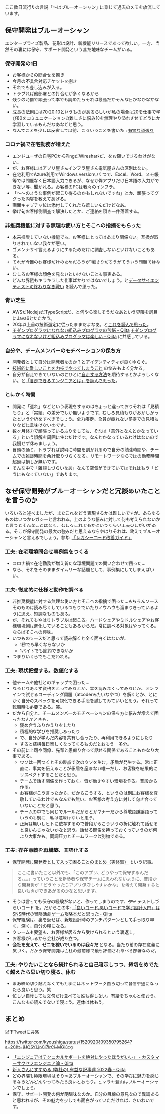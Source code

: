 ここ数日流行りの言説「～はブルーオーシャン」に乗じて過去のメモを放流しています。

## 保守開発はブルーオーシャン
エンタープライズ製品、花形は設計、新機能リリースであって欲しい。一方、当然その裏には保守、サポート開発という甚だ地味なチームがいる。

### 保守開発の1日

- お客様からの問合せを捌き
- 今月の不具合対応チケットを捌き
- それでも差し込みが入る。
- トラブれば他部署との打合せが多くなるから
- 残りの時間で頑張って本でも読めたらそれは最高だがそんな日がなかなかない。
- 成長の法則には[70:20:10](https://note.com/sazawe/n/n628beed7d803)というものがあるらしいが私の場合は20を仕事で学び80をコミュニケーションの難しさに悩み10を無理やり溢れさせてどうにか学習しているもんだなあなどと思う。
- なんてことを少しは反省して以前、こういうことを書いた : [有害な頑張り](https://qiita.com/e99h2121/items/cf6532f7fdce0fc38975)

### コロナ禍で在宅勤務が増えた

- エンドユーザの自宅PCからPingだWiresharkだ、をお願いできるわけがない。
- が、お客様にはアプリ屋さんインフラ屋さん電気屋さんの区別はない。
- 在宅利用でAzure利用でWindows versionいくつで、Excel、Word、メモ帳等では問題なく日本語入力できるが、なぜか弊アプリだけ日本語の入力ができない等、聞かれる。お客様のPCは我々のインフラ。
- 「～～のような事例が起こり得るのかもしれないですね」とか、頑張ってググった内容を教えてあげる。
- 画面キャプチャ位は添付してくれたら嬉しいんだけどなあ。
- 挙げ句お客様側調査で解決したとか、ご連絡を頂き一件落着する。

### 非推奨機能に対する無理な使い方とそこへの指摘をもらった

- 本来推奨していない機能でも、お客様にとってはあまり関係ない。互換が取りきれていない我々が悪い。
- ゴメンナサイ言えるようにするためだけに調査しないといけないこともある。
- それが今回のお客様だけのためだろうが1度きりだろうがそういう問題ではない。
- むしろお客様の顔色を見ないといけないことも事実ある。
- どんな界隈もキラキラした仕事ばかりではないでしょう。と[データサイエンティストの終わりなき戦い](https://qiita.com/r3yohei/items/e4f8c50e955c8e198237) を読んで思った。


### 青い芝生

- AWSだNodejsだTypeScriptだ、と何やら楽しそうだなあという界隈を尻目にJava6とたたかう。
- 20年以上前の技術選定に従ったままだよなあ。と[これを読んで思った](https://speakerdeck.com/uhyo/2020nian-dai-shi-uji-shu-hadouxuan-bu)。
- [モダンプログラマになれない組込みプログラマの苦悩 - Qiita](https://qiita.com/yagisawa/items/bc087c6a0946aadc8925)
[モダンプログラマになれないけど組込みプログラマは楽しい - Qiita](https://qiita.com/yagisawa/items/934d94a0407371540eb9) に共感している。

### 自分や、チームメンバーのモチベーションの保ち方

- 開発者として自分は開発者なのか？とアイデンティティが良くゆらぐ。
- [技術的に難しいことを力技でやってしまうこと](https://www.orangeitems.com/entry/2021/03/09/170148) の悩みもよく分かる。
- 自分が自走できていないのにひとに[自走する方法](https://zenn.dev/ryoatsuta/articles/8f86310cc0c0ab)を期待するとかよろしくない。と[「自走できるエンジニアとは」を読んで思った](https://zenn.dev/erukiti/articles/self-running)。

### とにかく時間

- 開発に「遅れ」などという表現をするのはちょっと違っておりそれは「見積もり」と「実績」の差分でしか無いようです。むしろ見積もりがおかしかったという分析をすべきでしょう。全力疾走、全員が疲れない前提での見積もりなどに意味はないのです。
- 数ヶ月体力で頑張っているふりをしても、それは「意外となんとかなっている」という誤解を周囲に生むだけです。なんとかなっているわけはないので我慢せず休みましょう。
- 冒頭の通り、トラブれば説明に時間を割かれるので自分の勉強時間や、チームでの雑談時間を余計取りづらくなる。リモートワークならではの勤務時間超過は損しか無いです。
- そんな中で「雑談しづらいなあ」なんて空気ができていてはそれはもう「どうにもなっていない」であります。


## なぜ保守開発がブルーオーシャンだと冗談めいたことを言うのか

いろいろと述べましたが、またこれをどう表現するかは難しいですが。あらゆるものはいつかレガシーと言われる。上のような悩みに対して何も考えられないかと言うとそんなことはなく、むしろこれでもかというくらい工夫のしがいがある。そこが保守開発の最大の強みだと思えるならやはりそれは、敢えてブルーオーシャンと言えるでしょう。参考: [「レガシーコード改善ガイド」](https://qiita.com/e99h2121/items/506d20d02953d227a790)


### 工夫: 在宅環境問合せ事例集をつくる

- コロナ禍で在宅勤務が増え新たな環境問題での問い合わせで困った...
- なら、それをそのままタイムリーな話題として、事例集にしてしまえばいい。

### 工夫: 徹底的に仕様と動作を調べる

- 非推奨機能に対する無理な使い方とそこへの指摘で困った...もちろんソースそのものは読み尽くしているつもりでいたりノウハウも溜まりきっているように思え、短調なものもある。
- が、それでもやはりトラブルは起こる。ハードウェアやミドルウェアやお客様環境側は進化していることもあるからだ。常に調べる対象はやってくる。ならばそこへの興味。
- いつものソースだと思って読み解くと全く面白くはないが、
    - 1秒でも早くならないか
    - 1バイトでも節約できないか
- つまりいくらでもこだわれる。

### 工夫: 現状把握する。数値化する

- 他チームや他社とのギャップで困った...
- ならとりあえず資格をとってみるとか、本を読みまくってみるとか、オンラインで試せるコーディング問題（atcoderみたいなやつ）を解くとか、とにかく自分のスペックを可視化できる手段を試してみていいと思う。それって転職時も必要である。笑。
- だから自分と、チームメンバーのモチベーションの保ち方に悩みが増えて困ったなんてときも、
    - 褒め合うふりかえりをしたり
    - 積極的な学びを推奨しあったり
    - で、自分が学んだ内容を共有し合ったり、再利用できるようにしたり
    - すると結構毎日楽しくなってくるものだとおもう　多分。
- その前に上司や同僚、先輩と愚痴り合って話せる関係であることもかなり大事である。
    - ウソは一回つくとその時点で次のウソを生む。矛盾が発生する。常に正直に、事実を伝えることが矛盾を産まない唯一だし、お客様を結果的にリスペクトすることだと思う。
    - チームで話す関係を作っておく。皆が動きやすい環境を作る。普段から作る。
    - お客様がこう言ったから、だからこうする、というのは別にお客様を尊敬しているわけでもなんでも無い、お客様の考え方に対して向き合っていないことだと思う。
    - チームの中でも同じでルールだからとかマナーだから尊敬語謙譲語っていうのも別に、私は意味はないと思う。
    - 正解は無いしヒトに依存するので普段からこういうの折に触れて話せると良いんじゃないかなと思う。話せる関係を持っておくっていうのが何より大事かも。同調圧力とチームワークは別物である。



### 工夫: 存在意義を再構築、言語化する

- [保守開発に開発者として入って困ることのまとめ（実体験）](https://qiita.com/sh-ogawa/items/efb4907f6b5fd6a6ae03) という記事。

> ここに書いたこと以外でも、「このアプリ、どうやって保守するんだろ。。。」っていうことを新参者や保守チームに思われないように、普段から開発側が「どうやったらアプリ保守しやすいかな」を考えて開発すると良いものができあがるのかなと思います。

- そうは言っても保守の経験がないと、作ってしまうのです、~~クソ~~ テストしづらいコード を。だからこの本: [「良いコード/悪いコードで学ぶ設計入門」はSNS時代の冒険活劇ゲーム攻略本だと思った - Qiita](https://qiita.com/e99h2121/items/0f71104dbc32a5d0047c)
- 保守経験は、裏を返せば、新規設計時のアンチパターンとして手っ取り早く、深く、自分の糧になる。
- クレームも要望も、お客様が居るから受けられるという裏返し。
- お客様がいるから会社が成り立つ。
- **会社を支えて、ゼニを稼いでいるのは我々だ** となる。当たり前の存在意義に気づく。だから保守開発は会社の最前線で最も評価されるべき部署なのだ。


### 工夫: やりたいことなら続けられると自己暗示しつつ、締切をめでたく越えたら思い切り寝る、休む

- まあ締め切り越えなくてもたまにはネットワーク自ら切って音信不通になったら良いと思う。笑
- 忙しい自慢しても文句だけ並べても誰も得しない。有給をちゃんと使おう。こんなもの読んでないで寝よう。連休は休もう。


## まとめ

以下Tweetに共感

https://twitter.com/kyoushiga/status/1520920809350795264?s=20&t=jHQSYLjn0i7lrCi-MGl0cg

- [「エンジニアはテクニカルサポートを絶対にやったほうがいい」 - カスタマーサクセスエンジニア論 - Qiita](https://qiita.com/e99h2121/items/b5c2497000c32d6fd3c3)
- [新人さんにすすめる (弊社の) 有益な記事達 2022春 - Qiita](https://qiita.com/e99h2121/items/d9c6c28d472f263d590a)
- どの界隈も極限環境はそりゃあブルーオーシャンで、その学びに魅力を感じるならどんどんやってみたら良いとおもう。ヒマラヤ登山はブルーオーシャンでしょう。
- 保守、サポート開発の何が醍醐味なのか。自分の目線の意見なので異論あると思われるが、その魅力を少しでも面白がっていただければ、さいわいです。


